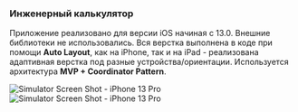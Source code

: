 ### Инженерный калькулятор

Приложение реализовано для версии iOS начиная с 13.0. Внешние библиотеки не использовались.
Вся верстка выполнена в коде при помощи **Auto Layout**, как на iPhone, так и на iPad - реализована адаптивная верстка под разные устройства/ориентации. 
Используется архитектура **MVP + Coordinator Pattern**.


![Simulator Screen Shot - iPhone 13 Pro](https://user-images.githubusercontent.com/75904713/176377041-1bbca7f6-700a-4b39-b065-927e9df34aad.png)
![Simulator Screen Shot - iPhone 13 Pro](https://user-images.githubusercontent.com/75904713/176377671-b06d3be4-1673-4b28-b6c2-06f072fea1d4.png)
